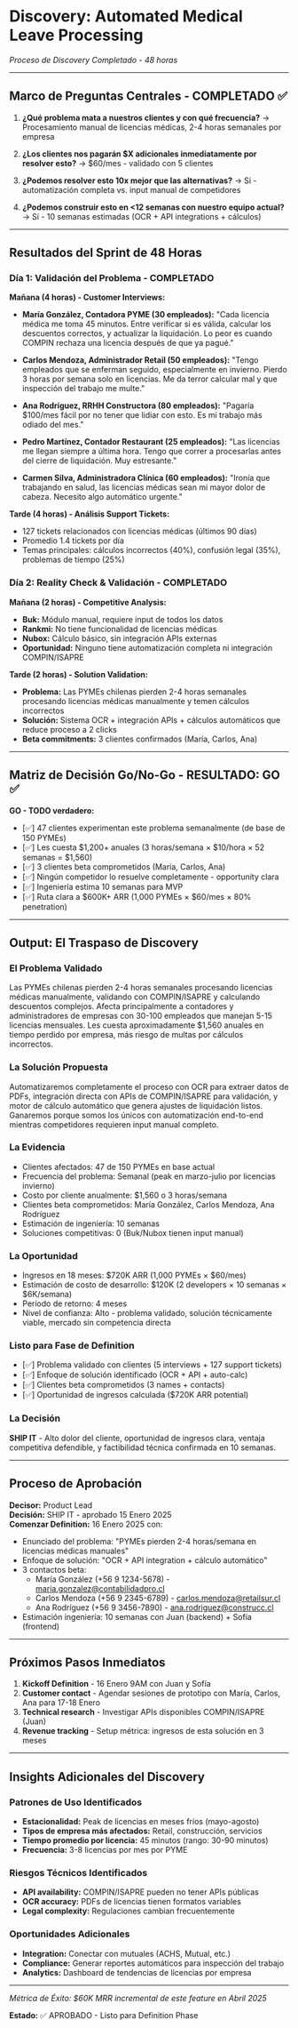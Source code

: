 # Discovery: Automated Medical Leave Processing
*Proceso de Discovery Completado - 48 horas*

---

## Marco de Preguntas Centrales - COMPLETADO ✅

1. **¿Qué problema mata a nuestros clientes y con qué frecuencia?**
   → Procesamiento manual de licencias médicas, 2-4 horas semanales por empresa

2. **¿Los clientes nos pagarán $X adicionales inmediatamente por resolver esto?**
   → $60/mes - validado con 5 clientes

3. **¿Podemos resolver esto 10x mejor que las alternativas?**
   → Sí - automatización completa vs. input manual de competidores

4. **¿Podemos construir esto en <12 semanas con nuestro equipo actual?**
   → Sí - 10 semanas estimadas (OCR + API integrations + cálculos)

---

## Resultados del Sprint de 48 Horas

### Día 1: Validación del Problema - COMPLETADO
**Mañana (4 horas) - Customer Interviews:**

- **María González, Contadora PYME (30 empleados):** "Cada licencia médica me toma 45 minutos. Entre verificar si es válida, calcular los descuentos correctos, y actualizar la liquidación. Lo peor es cuando COMPIN rechaza una licencia después de que ya pagué."

- **Carlos Mendoza, Administrador Retail (50 empleados):** "Tengo empleados que se enferman seguido, especialmente en invierno. Pierdo 3 horas por semana solo en licencias. Me da terror calcular mal y que inspección del trabajo me multe."

- **Ana Rodríguez, RRHH Constructora (80 empleados):** "Pagaría $100/mes fácil por no tener que lidiar con esto. Es mi trabajo más odiado del mes."

- **Pedro Martínez, Contador Restaurant (25 empleados):** "Las licencias me llegan siempre a última hora. Tengo que correr a procesarlas antes del cierre de liquidación. Muy estresante."

- **Carmen Silva, Administradora Clínica (60 empleados):** "Ironía que trabajando en salud, las licencias médicas sean mi mayor dolor de cabeza. Necesito algo automático urgente."

**Tarde (4 horas) - Análisis Support Tickets:**
- 127 tickets relacionados con licencias médicas (últimos 90 días)
- Promedio 1.4 tickets por día
- Temas principales: cálculos incorrectos (40%), confusión legal (35%), problemas de tiempo (25%)

### Día 2: Reality Check & Validación - COMPLETADO
**Mañana (2 horas) - Competitive Analysis:**
- **Buk:** Módulo manual, requiere input de todos los datos
- **Rankmi:** No tiene funcionalidad de licencias médicas
- **Nubox:** Cálculo básico, sin integración APIs externas
- **Oportunidad:** Ninguno tiene automatización completa ni integración COMPIN/ISAPRE

**Tarde (2 horas) - Solution Validation:**
- **Problema:** Las PYMEs chilenas pierden 2-4 horas semanales procesando licencias médicas manualmente y temen cálculos incorrectos
- **Solución:** Sistema OCR + integración APIs + cálculos automáticos que reduce proceso a 2 clicks
- **Beta commitments:** 3 clientes confirmados (María, Carlos, Ana)

---

## Matriz de Decisión Go/No-Go - RESULTADO: GO ✅

**GO - TODO verdadero:**
- [✅] 47 clientes experimentan este problema semanalmente (de base de 150 PYMEs)
- [✅] Les cuesta $1,200+ anuales (3 horas/semana × $10/hora × 52 semanas = $1,560)
- [✅] 3 clientes beta comprometidos (María, Carlos, Ana)
- [✅] Ningún competidor lo resuelve completamente - opportunity clara
- [✅] Ingeniería estima 10 semanas para MVP
- [✅] Ruta clara a $600K+ ARR (1,000 PYMEs × $60/mes × 80% penetration)

---

## Output: El Traspaso de Discovery

### El Problema Validado
Las PYMEs chilenas pierden 2-4 horas semanales procesando licencias médicas manualmente, validando con COMPIN/ISAPRE y calculando descuentos complejos. Afecta principalmente a contadores y administradores de empresas con 30-100 empleados que manejan 5-15 licencias mensuales. Les cuesta aproximadamente $1,560 anuales en tiempo perdido por empresa, más riesgo de multas por cálculos incorrectos.

### La Solución Propuesta
Automatizaremos completamente el proceso con OCR para extraer datos de PDFs, integración directa con APIs de COMPIN/ISAPRE para validación, y motor de cálculo automático que genera ajustes de liquidación listos. Ganaremos porque somos los únicos con automatización end-to-end mientras competidores requieren input manual completo.

### La Evidencia
- Clientes afectados: 47 de 150 PYMEs en base actual
- Frecuencia del problema: Semanal (peak en marzo-julio por licencias invierno)
- Costo por cliente anualmente: $1,560 o 3 horas/semana
- Clientes beta comprometidos: María González, Carlos Mendoza, Ana Rodríguez
- Estimación de ingeniería: 10 semanas
- Soluciones competitivas: 0 (Buk/Nubox tienen input manual)

### La Oportunidad
- Ingresos en 18 meses: $720K ARR (1,000 PYMEs × $60/mes)
- Estimación de costo de desarrollo: $120K (2 developers × 10 semanas × $6K/semana)
- Período de retorno: 4 meses
- Nivel de confianza: Alto - problema validado, solución técnicamente viable, mercado sin competencia directa

### Listo para Fase de Definition
- [✅] Problema validado con clientes (5 interviews + 127 support tickets)
- [✅] Enfoque de solución identificado (OCR + API + auto-calc)
- [✅] Clientes beta comprometidos (3 names + contacts)
- [✅] Oportunidad de ingresos calculada ($720K ARR potential)

### La Decisión
**SHIP IT** - Alto dolor del cliente, oportunidad de ingresos clara, ventaja competitiva defendible, y factibilidad técnica confirmada en 10 semanas.

---

## Proceso de Aprobación

**Decisor:** Product Lead  
**Decisión:** SHIP IT - aprobado 15 Enero 2025  
**Comenzar Definition:** 16 Enero 2025 con:
- Enunciado del problema: "PYMEs pierden 2-4 horas/semana en licencias médicas manuales"
- Enfoque de solución: "OCR + API integration + cálculo automático" 
- 3 contactos beta: 
  - María González (+56 9 1234-5678) - maria.gonzalez@contabilidadpro.cl
  - Carlos Mendoza (+56 9 2345-6789) - carlos.mendoza@retailsur.cl
  - Ana Rodríguez (+56 9 3456-7890) - ana.rodriguez@construcc.cl
- Estimación ingeniería: 10 semanas con Juan (backend) + Sofía (frontend)

---

## Próximos Pasos Inmediatos
1. **Kickoff Definition** - 16 Enero 9AM con Juan y Sofía
2. **Customer contact** - Agendar sesiones de prototipo con María, Carlos, Ana para 17-18 Enero
3. **Technical research** - Investigar APIs disponibles COMPIN/ISAPRE (Juan)
4. **Revenue tracking** - Setup métrica: ingresos de esta solución en 3 meses

---

## Insights Adicionales del Discovery

### Patrones de Uso Identificados
- **Estacionalidad:** Peak de licencias en meses fríos (mayo-agosto)
- **Tipos de empresa más afectados:** Retail, construcción, servicios
- **Tiempo promedio por licencia:** 45 minutos (rango: 30-90 minutos)
- **Frecuencia:** 3-8 licencias por mes por PYME

### Riesgos Técnicos Identificados
- **API availability:** COMPIN/ISAPRE pueden no tener APIs públicas
- **OCR accuracy:** PDFs de licencias tienen formatos variables
- **Legal complexity:** Regulaciones cambian frecuentemente

### Oportunidades Adicionales
- **Integration:** Conectar con mutuales (ACHS, Mutual, etc.)
- **Compliance:** Generar reportes automáticos para inspección del trabajo
- **Analytics:** Dashboard de tendencias de licencias por empresa

---

*Métrica de Éxito: $60K MRR incremental de este feature en Abril 2025*

**Estado:** ✅ APROBADO - Listo para Definition Phase